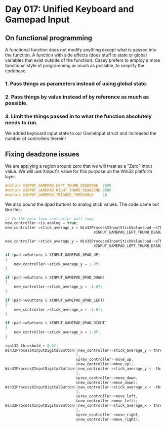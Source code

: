 # Day 017: Unified Keyboard and Gamepad Input

## On functional programming

A functional function does not modify anything except what is passed into the function. A function with side effects (does stuff to state or global variables that exist outside of the function). Casey prefers to employ a more functional style of programming as much as possible, to simplify the codebase.

### 1. Pass things as parameters instead of using global state.
### 2. Pass things by value instead of by reference as much as possible.
### 3. Limit the things passed in to what the function absolutely needs to run.

We added keyboard input state to our GameInput struct and increased the number of controllers therein!

## Fixing deadzone issues

We are applying a region around zero that we will treat as a "Zero" input value. We will use Xinput's value for this purpose on the Win32 platform layer.

```c++
#define XINPUT_GAMEPAD_LEFT_THUMB_DEADZONE  7849
#define XINPUT_GAMEPAD_RIGHT_THUMB_DEADZONE 8689
#define XINPUT_GAMEPAD_TRIGGER_THRESHOLD    30
```

We also bound the dpad buttons to analog stick values. The code came out like this:

```c++
// In the main loop controller poll loop
new_controller->is_analog = true;
new_controller->stick_average_x = Win32ProcessXInputStickValue(pad->sThumbLX,
                                        XINPUT_GAMEPAD_LEFT_THUMB_DEADZONE);

new_controller->stick_average_y = Win32ProcessXInputStickValue(pad->sThumbLY,
                                        XINPUT_GAMEPAD_LEFT_THUMB_DEADZONE);

if (pad->wButtons & XINPUT_GAMEPAD_DPAD_UP)
{
    new_controller->stick_average_y = 1.0f;
}

if (pad->wButtons & XINPUT_GAMEPAD_DPAD_DOWN)
{
    new_controller->stick_average_y = -1.0f;
}

if (pad->wButtons & XINPUT_GAMEPAD_DPAD_LEFT)
{
    new_controller->stick_average_x = -1.0f;
}

if (pad->wButtons & XINPUT_GAMEPAD_DPAD_RIGHT)
{
    new_controller->stick_average_x = 1.0f;
}

real32 threshold = 0.5f;
Win32ProcessXInputDigitalButton((new_controller->stick_average_y > threshold) ? 1 : 0,
                                1,
                                &prev_controller->move_up,
                                &new_controller->move_up);
Win32ProcessXInputDigitalButton((new_controller->stick_average_y < -threshold) ? 1 : 0,
                                1,
                                &prev_controller->move_down,
                                &new_controller->move_down);
Win32ProcessXInputDigitalButton((new_controller->stick_average_x < -threshold) ? 1 : 0,
                                1,
                                &prev_controller->move_left,
                                &new_controller->move_left);
Win32ProcessXInputDigitalButton((new_controller->stick_average_x > threshold) ? 1 : 0,
                                1,
                                &prev_controller->move_right,
                                &new_controller->move_right);
```